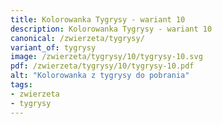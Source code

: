 ```yaml
---
title: Kolorowanka Tygrysy - wariant 10
description: Kolorowanka Tygrysy - wariant 10
canonical: /zwierzeta/tygrysy/
variant_of: tygrysy
image: /zwierzeta/tygrysy/10/tygrysy-10.svg
pdf: /zwierzeta/tygrysy/10/tygrysy-10.pdf
alt: "Kolorowanka z tygrysy do pobrania"
tags:
- zwierzeta
- tygrysy
---
```

